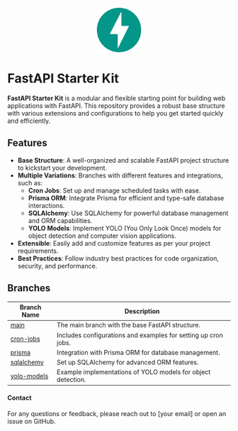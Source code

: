 <p align="center" width="100%">
  <img src="images/fastapi.svg" alt="fastapi-logo" width="100">
</p>

# FastAPI Starter Kit

**FastAPI Starter Kit** is a modular and flexible starting point for building web applications with FastAPI. This repository provides a robust base structure with various extensions and configurations to help you get started quickly and efficiently.

## Features

- **Base Structure**: A well-organized and scalable FastAPI project structure to kickstart your development.
- **Multiple Variations**: Branches with different features and integrations, such as:
  - **Cron Jobs**: Set up and manage scheduled tasks with ease.
  - **Prisma ORM**: Integrate Prisma for efficient and type-safe database interactions.
  - **SQLAlchemy**: Use SQLAlchemy for powerful database management and ORM capabilities.
  - **YOLO Models**: Implement YOLO (You Only Look Once) models for object detection and computer vision applications.
- **Extensible**: Easily add and customize features as per your project requirements.
- **Best Practices**: Follow industry best practices for code organization, security, and performance.

## Branches

| Branch Name                                                                         | Description                                                     |
|-------------------------------------------------------------------------------------|-----------------------------------------------------------------|
| [main](https://github.com/yourusername/fastapi-starter-kit/tree/main)               | The main branch with the base FastAPI structure.                |
| [cron-jobs](https://github.com/yourusername/fastapi-starter-kit/tree/cron-jobs)     | Includes configurations and examples for setting up cron jobs.  |
| [prisma](https://github.com/yourusername/fastapi-starter-kit/tree/prisma)           | Integration with Prisma ORM for database management.            |
| [sqlalchemy](https://github.com/yourusername/fastapi-starter-kit/tree/sqlalchemy)   | Set up SQLAlchemy for advanced ORM features.                    |
| [yolo-models](https://github.com/yourusername/fastapi-starter-kit/tree/yolo-models) | Example implementations of YOLO models for object detection.    |

#### Contact

For any questions or feedback, please reach out to [your email] or open an issue on GitHub.
